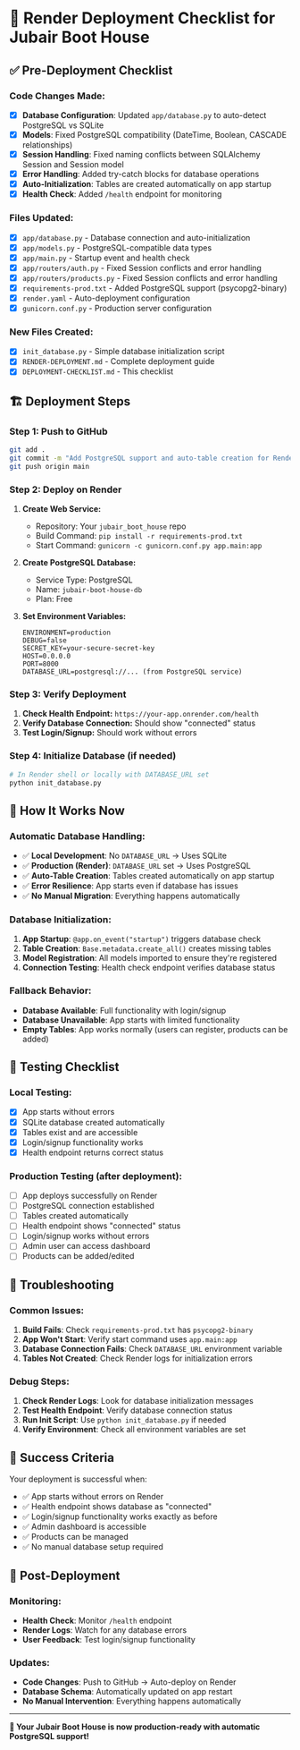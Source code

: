 # 🚀 Render Deployment Checklist for Jubair Boot House

## ✅ **Pre-Deployment Checklist**

### **Code Changes Made:**
- [x] **Database Configuration**: Updated `app/database.py` to auto-detect PostgreSQL vs SQLite
- [x] **Models**: Fixed PostgreSQL compatibility (DateTime, Boolean, CASCADE relationships)
- [x] **Session Handling**: Fixed naming conflicts between SQLAlchemy Session and Session model
- [x] **Error Handling**: Added try-catch blocks for database operations
- [x] **Auto-Initialization**: Tables are created automatically on app startup
- [x] **Health Check**: Added `/health` endpoint for monitoring

### **Files Updated:**
- [x] `app/database.py` - Database connection and auto-initialization
- [x] `app/models.py` - PostgreSQL-compatible data types
- [x] `app/main.py` - Startup event and health check
- [x] `app/routers/auth.py` - Fixed Session conflicts and error handling
- [x] `app/routers/products.py` - Fixed Session conflicts and error handling
- [x] `requirements-prod.txt` - Added PostgreSQL support (psycopg2-binary)
- [x] `render.yaml` - Auto-deployment configuration
- [x] `gunicorn.conf.py` - Production server configuration

### **New Files Created:**
- [x] `init_database.py` - Simple database initialization script
- [x] `RENDER-DEPLOYMENT.md` - Complete deployment guide
- [x] `DEPLOYMENT-CHECKLIST.md` - This checklist

## 🏗️ **Deployment Steps**

### **Step 1: Push to GitHub**
```bash
git add .
git commit -m "Add PostgreSQL support and auto-table creation for Render deployment"
git push origin main
```

### **Step 2: Deploy on Render**
1. **Create Web Service:**
   - Repository: Your `jubair_boot_house` repo
   - Build Command: `pip install -r requirements-prod.txt`
   - Start Command: `gunicorn -c gunicorn.conf.py app.main:app`

2. **Create PostgreSQL Database:**
   - Service Type: PostgreSQL
   - Name: `jubair-boot-house-db`
   - Plan: Free

3. **Set Environment Variables:**
   ```
   ENVIRONMENT=production
   DEBUG=false
   SECRET_KEY=your-secure-secret-key
   HOST=0.0.0.0
   PORT=8000
   DATABASE_URL=postgresql://... (from PostgreSQL service)
   ```

### **Step 3: Verify Deployment**
1. **Check Health Endpoint:** `https://your-app.onrender.com/health`
2. **Verify Database Connection:** Should show "connected" status
3. **Test Login/Signup:** Should work without errors

### **Step 4: Initialize Database (if needed)**
```bash
# In Render shell or locally with DATABASE_URL set
python init_database.py
```

## 🔧 **How It Works Now**

### **Automatic Database Handling:**
- ✅ **Local Development**: No `DATABASE_URL` → Uses SQLite
- ✅ **Production (Render)**: `DATABASE_URL` set → Uses PostgreSQL
- ✅ **Auto-Table Creation**: Tables created automatically on app startup
- ✅ **Error Resilience**: App starts even if database has issues
- ✅ **No Manual Migration**: Everything happens automatically

### **Database Initialization:**
1. **App Startup**: `@app.on_event("startup")` triggers database check
2. **Table Creation**: `Base.metadata.create_all()` creates missing tables
3. **Model Registration**: All models imported to ensure they're registered
4. **Connection Testing**: Health check endpoint verifies database status

### **Fallback Behavior:**
- **Database Available**: Full functionality with login/signup
- **Database Unavailable**: App starts with limited functionality
- **Empty Tables**: App works normally (users can register, products can be added)

## 🧪 **Testing Checklist**

### **Local Testing:**
- [x] App starts without errors
- [x] SQLite database created automatically
- [x] Tables exist and are accessible
- [x] Login/signup functionality works
- [x] Health endpoint returns correct status

### **Production Testing (after deployment):**
- [ ] App deploys successfully on Render
- [ ] PostgreSQL connection established
- [ ] Tables created automatically
- [ ] Health endpoint shows "connected" status
- [ ] Login/signup works without errors
- [ ] Admin user can access dashboard
- [ ] Products can be added/edited

## 🚨 **Troubleshooting**

### **Common Issues:**
1. **Build Fails**: Check `requirements-prod.txt` has `psycopg2-binary`
2. **App Won't Start**: Verify start command uses `app.main:app`
3. **Database Connection Fails**: Check `DATABASE_URL` environment variable
4. **Tables Not Created**: Check Render logs for initialization errors

### **Debug Steps:**
1. **Check Render Logs**: Look for database initialization messages
2. **Test Health Endpoint**: Verify database connection status
3. **Run Init Script**: Use `python init_database.py` if needed
4. **Verify Environment**: Check all environment variables are set

## 🎯 **Success Criteria**

Your deployment is successful when:
- ✅ App starts without errors on Render
- ✅ Health endpoint shows database as "connected"
- ✅ Login/signup functionality works exactly as before
- ✅ Admin dashboard is accessible
- ✅ Products can be managed
- ✅ No manual database setup required

## 🔄 **Post-Deployment**

### **Monitoring:**
- **Health Check**: Monitor `/health` endpoint
- **Render Logs**: Watch for any database errors
- **User Feedback**: Test login/signup functionality

### **Updates:**
- **Code Changes**: Push to GitHub → Auto-deploy on Render
- **Database Schema**: Automatically updated on app restart
- **No Manual Intervention**: Everything happens automatically

---

**🎉 Your Jubair Boot House is now production-ready with automatic PostgreSQL support!**
